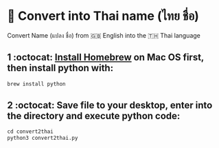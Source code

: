 # 🚀 Convert into Thai name (ไทย ชื่อ)
Convert Name (แปลง ชื่อ) from :gb: English into the :thailand: Thai language

## 1 :octocat: [Install Homebrew](https://brew.sh/#install) on Mac OS first, then install python with:

```python
brew install python
```
## 2 :octocat: Save file to your desktop, enter into the directory and execute python code:

```python
cd convert2thai
python3 convert2thai.py
```
